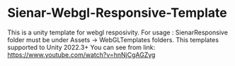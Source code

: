 # Sienar-Webgl-Responsive-Template
This is a unity  template for webgl resposivity.
For usage : 
SienarResponsive folder must be under Assets -> WebGLTemplates folders.
This templates supported to Unity 2022.3+
You can see from link: https://www.youtube.com/watch?v=hnNjCgAGZyg